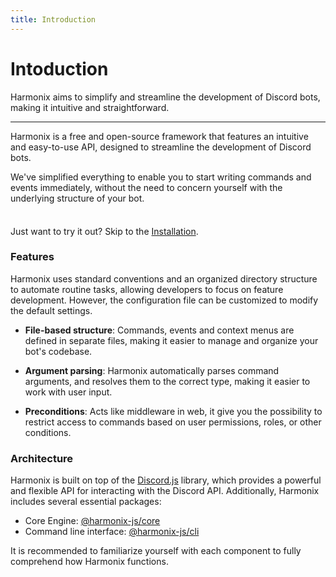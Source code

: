 ```yaml
---
title: Introduction
---
```


# Intoduction

Harmonix aims to simplify and streamline the development of Discord bots, making it intuitive and straightforward.

---

Harmonix is a free and open-source framework that features an intuitive and easy-to-use API, designed to streamline the development of Discord bots.

We've simplified everything to enable you to start writing commands and events immediately, without the need to concern yourself with the underlying structure of your bot.

<div class="tip custom-block" style="padding-top: 8px">

Just want to try it out? Skip to the [Installation](/getting-started/installation).

</div>

### Features

Harmonix uses standard conventions and an organized directory structure to automate routine tasks, allowing developers to focus on feature development. However, the configuration file can be customized to modify the default settings.

- **File-based structure**: Commands, events and context menus are defined in separate files, making it easier to manage and organize your bot's codebase.

- **Argument parsing**: Harmonix automatically parses command arguments, and resolves them to the correct type, making it easier to work with user input.

- **Preconditions**: Acts like middleware in web, it give you the possibility to restrict access to commands based on user permissions, roles, or other conditions.

### Architecture

Harmonix is built on top of the [Discord.js](https://discord.js.org) library, which provides a powerful and flexible API for interacting with the Discord API. Additionally, Harmonix includes several essential packages:

- Core Engine: [@harmonix-js/core](https://github.com/harmonix-js/core)
- Command line interface: [@harmonix-js/cli](https://github.com/harmonix-js/cli)

It is recommended to familiarize yourself with each component to fully comprehend how Harmonix functions.
